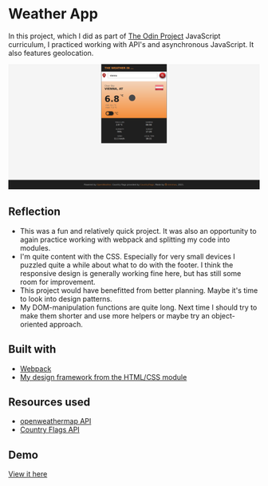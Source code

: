 # Weather App

In this project, which I did as part of [The Odin Project](https://www.theodinproject.com) JavaScript curriculum, I practiced working with API's and asynchronous JavaScript. It also features geolocation.

![Screenshot](screenshot.png)

## Reflection

- This was a fun and relatively quick project. It was also an opportunity to again practice working with webpack and splitting my code into modules.
- I'm quite content with the CSS. Especially for very small devices I puzzled quite a while about what to do with the footer. I think the responsive design is generally working fine here, but has still some room for improvement.
- This project would have benefitted from better planning. Maybe it's time to look into design patterns.
- My DOM-manipulation functions are quite long. Next time I should try to make them shorter and use more helpers or maybe try an object-oriented approach.

## Built with

- [Webpack](https://webpack.js.org/)
- [My design framework from the HTML/CSS module](https://github.com/reinimax/design-framework)

## Resources used

- [openweathermap API](https://openweathermap.org/api)
- [Country Flags API](https://www.countryflags.io/)

## Demo

[View it here](https://reinimax.github.io/weather-app/)
